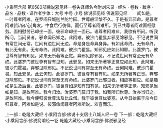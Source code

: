 小乘阿含部·第0580部佛说邪见经一卷失译师名今附刘宋录
· 经名 · 卷数 · 跋序
· 品名 · 品数 · 译作者字体：大号 中号 小号
佛说邪见经
佛说邪见经
　　闻如是。一时尊者阿难。在罗阅只城迦兰陀竹园。世尊般涅槃不久。于是有异邪命。是尊者阿难[髟/囪/心]角友。中食后行彷徉。而行至尊者阿难所。到已共尊者阿难面相慰劳。面相慰劳已却坐一面。彼邪命却坐一面已。语尊者阿难曰。我欲有所问。听我所问。当问贤者。邪命闻已知之。此阿难。彼沙门瞿昙弃邪见除邪见。不记说世间有常世间无常。世间有边世间无边。命是身是命异身异。有如此命终。无有命终。有此无有此。无有命终。此阿难。彼沙门瞿昙。知邪见应如此知耶。此婆罗门。彼世尊有智有知见。如来无所著等正觉。弃邪见除邪见。不记说世间有常至无有命终。此婆罗门彼世尊有智有见知。此邪见。如来无所著等正觉应如此知。此阿难。彼沙门瞿昙。弃邪见除邪见。不记说世间有常至无有命终。云何阿难。彼沙门瞿昙。知此邪见。此云何知。此婆罗门。彼世尊有智有见。如来无所著等正觉。弃邪见除邪见。不记说世间有常至无有命终。此婆罗门此邪见者。相应等相应。如是趣如是生及后世。此婆罗门。彼世尊如是知有知有见。如来无所著等正觉。知邪见当如是知。是故阿难。我今归汝。汝婆罗门莫归于我。如我所归世尊。汝亦当归之。是故阿难。我今便归彼世尊法及比丘僧。我于彼世尊优婆塞。从今日始离于杀今日归尊者。阿难如是说。彼邪命闻尊者阿难所说。欢喜而乐。

上一部：乾隆大藏经·小乘阿含部·佛说十支居士八城人经一卷
下一部：乾隆大藏经·小乘阿含部·佛说箭喻经一卷
乾隆大藏经·小乘阿含部·佛说邪见经